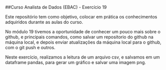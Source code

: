 ##Curso Analista de Dados (EBAC) - Exercício 19

Este repositório tem como objetivo, colocar em prática os conhecimentos adquiridos durante as aulas do curso.

No módulo 19 tivemos a oportunidade de conhecer um pouco mais sobre o github, e principais comandos, como salvar um repositorio do github na máquina local, e depois enviar atualizações da máquina local para o github, com o git push e outros.

Neste exercício, realizamos a leitura de um arquivo csv, e salvamos em um dataframe pandas, para gerar um gráfico e salvar uma imagem png.


